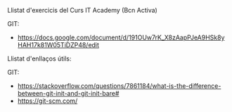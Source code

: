 Llistat d'exercicis del Curs IT Academy (Bcn Activa)

GIT: 
- https://docs.google.com/document/d/191OUw7rK_X8zAapPJeA9HSk8yHAH17k81W05TiDZP48/edit




Llistat d'enllaços útils:

GIT:
- https://stackoverflow.com/questions/7861184/what-is-the-difference-between-git-init-and-git-init-bare#
- https://git-scm.com/

